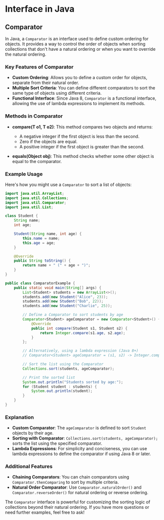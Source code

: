 # Interface in Java

## Comparator

In Java, a `Comparator` is an interface used to define custom ordering for objects. It provides a way to control the order of objects when sorting collections that don't have a natural ordering or when you want to override the natural ordering.

### Key Features of Comparator

- **Custom Ordering**: Allows you to define a custom order for objects, separate from their natural order.
- **Multiple Sort Criteria**: You can define different comparators to sort the same type of objects using different criteria.
- **Functional Interface**: Since Java 8, `Comparator` is a functional interface, allowing the use of lambda expressions to implement its methods.

### Methods in Comparator

- **compare(T o1, T o2)**: This method compares two objects and returns:
  - A negative integer if the first object is less than the second.
  - Zero if the objects are equal.
  - A positive integer if the first object is greater than the second.

- **equals(Object obj)**: This method checks whether some other object is equal to the comparator.

### Example Usage

Here's how you might use a `Comparator` to sort a list of objects:

```java
import java.util.ArrayList;
import java.util.Collections;
import java.util.Comparator;
import java.util.List;

class Student {
    String name;
    int age;

    Student(String name, int age) {
        this.name = name;
        this.age = age;
    }

    @Override
    public String toString() {
        return name + " (" + age + ")";
    }
}

public class ComparatorExample {
    public static void main(String[] args) {
        List<Student> students = new ArrayList<>();
        students.add(new Student("Alice", 23));
        students.add(new Student("Bob", 22));
        students.add(new Student("Charlie", 25));

        // Define a Comparator to sort students by age
        Comparator<Student> ageComparator = new Comparator<Student>() {
            @Override
            public int compare(Student s1, Student s2) {
                return Integer.compare(s1.age, s2.age);
            }
        };

        // Alternatively, using a lambda expression (Java 8+)
        // Comparator<Student> ageComparator = (s1, s2) -> Integer.compare(s1.age, s2.age);

        // Sort the list using the Comparator
        Collections.sort(students, ageComparator);

        // Print the sorted list
        System.out.println("Students sorted by age:");
        for (Student student : students) {
            System.out.println(student);
        }
    }
}
```

### Explanation

- **Custom Comparator**: The `ageComparator` is defined to sort `Student` objects by their age.
- **Sorting with Comparator**: `Collections.sort(students, ageComparator);` sorts the list using the specified comparator.
- **Lambda Expressions**: For simplicity and conciseness, you can use lambda expressions to define the comparator if using Java 8 or later.

### Additional Features

- **Chaining Comparators**: You can chain comparators using `Comparator.thenComparing` to sort by multiple criteria.
- **Natural Order Comparator**: Use `Comparator.naturalOrder()` and `Comparator.reverseOrder()` for natural ordering or reverse ordering.

The `Comparator` interface is powerful for customizing the sorting logic of collections beyond their natural ordering. If you have more questions or need further examples, feel free to ask!
